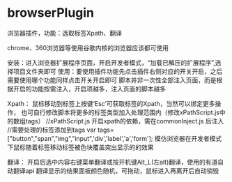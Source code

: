 # browserPlugin

浏览器插件，功能：选取标签Xpath、翻译

chrome、360浏览器等使用谷歌内核的浏览器应该都可使用

安装：进入浏览器扩展程序页面，开启开发者模式，“加载已解压的扩展程序”,选择项目文件夹即可
使用：要使用插件功能先点击插件右侧对应的开关开启，之后需要使用哪个功能同样点击开关开启即可
      脚本并非一次性全部注入页面，而是根据开启的功能按需注入，开启项越多，注入页面的脚本越多


Xpath：
    鼠标移动到标签上按键‘Esc’可获取标签的Xpath，当然可以绑定更多操作，
    也可自行修改脚本将更多的标签类型加入处理范围内（修改xPathScript.js中的数组tags）
    //xPathScript.js 开启xpath的依赖，需在commonInject.js 后注入
    //需要处理的标签添加到tags
    var tags=["button","span","img","input",'div','label','a','form'];
    模仿浏览器在开发者模式下鼠标随着标签移动标签被色块覆盖突出显示的的效果


翻译：
    开启后选中内容右键菜单翻译或按开机键Alt_L(左alt)翻译，使用的有道自动翻译api
    翻译显示的结果面板颜色随机，可拖动，鼠标进入再离开后自动销毁

